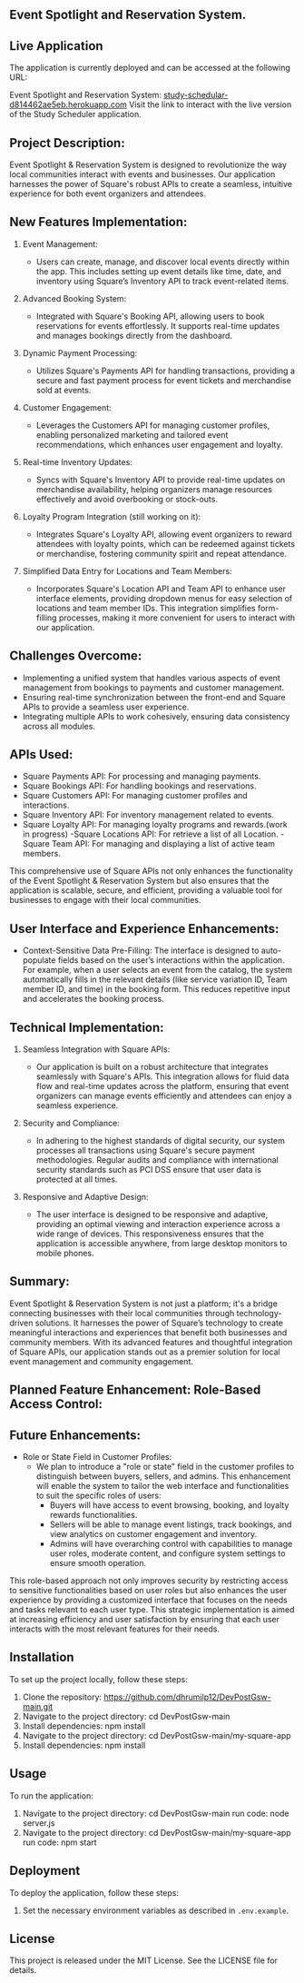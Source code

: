 ## Event Spotlight and Reservation System.

## Live Application
The application is currently deployed and can be accessed at the following URL:

Event Spotlight and Reservation System: [study-schedular-d814462ae5eb.herokuapp.com](https://event-spotlight-8456c8fae13a.herokuapp.com/)
Visit the link to interact with the live version of the Study Scheduler application.

## Project Description:
Event Spotlight & Reservation System is designed to revolutionize the way local communities interact with events and businesses. Our application harnesses the power of Square's robust APIs to create a seamless, intuitive experience for both event organizers and attendees.

 ## New Features Implementation:
1. Event Management:
   - Users can create, manage, and discover local events directly within the app. This includes setting up event details like time, date, and inventory using Square’s Inventory API to track event-related items.

2. Advanced Booking System:
   - Integrated with Square's Booking API, allowing users to book reservations for events effortlessly. It supports real-time updates and manages bookings directly from the dashboard.

3. Dynamic Payment Processing:
   - Utilizes Square's Payments API for handling transactions, providing a secure and fast payment process for event tickets and merchandise sold at events.

4. Customer Engagement:
   - Leverages the Customers API for managing customer profiles, enabling personalized marketing and tailored event recommendations, which enhances user engagement and loyalty.

5. Real-time Inventory Updates:
   - Syncs with Square's Inventory API to provide real-time updates on merchandise availability, helping organizers manage resources effectively and avoid overbooking or stock-outs.

6. Loyalty Program Integration (still working on it):
   - Integrates Square's Loyalty API, allowing event organizers to reward attendees with loyalty points, which can be redeemed against tickets or merchandise, fostering community spirit and repeat attendance.

7. Simplified Data Entry for Locations and Team Members:
   - Incorporates Square's Location API and Team API to enhance user interface elements, providing dropdown menus for easy selection of locations and team member IDs. This integration simplifies form-filling processes, making it more convenient for users to interact with our application.


## Challenges Overcome:
- Implementing a unified system that handles various aspects of event management from bookings to payments and customer management.
- Ensuring real-time synchronization between the front-end and Square APIs to provide a seamless user experience.
- Integrating multiple APIs to work cohesively, ensuring data consistency across all modules.

## APIs Used:
- Square Payments API: For processing and managing payments.
- Square Bookings API: For handling bookings and reservations.
- Square Customers API: For managing customer profiles and interactions.
- Square Inventory API: For inventory management related to events.
- Square Loyalty API: For managing loyalty programs and rewards.(work in progress)
-Square Locations API: For retrieve a list of all Location.
-Square Team API: For managing and displaying a list of active team members.

This comprehensive use of Square APIs not only enhances the functionality of the Event Spotlight & Reservation System but also ensures that the application is scalable, secure, and efficient, providing a valuable tool for businesses to engage with their local communities.

## User Interface and Experience Enhancements:
-  Context-Sensitive Data Pre-Filling: The interface is designed to auto-populate fields based on the user’s interactions within the application. For example, when a user selects an event from the catalog, the system automatically fills in the relevant details (like service variation ID, Team member ID, and time) in the booking form. This reduces repetitive input and accelerates the booking process.

## Technical Implementation:
1. Seamless Integration with Square APIs:
   - Our application is built on a robust architecture that integrates seamlessly with Square's APIs. This integration allows for fluid data flow and real-time updates across the platform, ensuring that event organizers can manage events efficiently and attendees can enjoy a seamless experience.

2. Security and Compliance:
   -  In adhering to the highest standards of digital security, our system processes all transactions using Square's secure payment methodologies. Regular audits and compliance with international security standards such as PCI DSS ensure that user data is protected at all times.

3. Responsive and Adaptive Design:
   - The user interface is designed to be responsive and adaptive, providing an optimal viewing and interaction experience across a wide range of devices. This responsiveness ensures that the application is accessible anywhere, from large desktop monitors to mobile phones.

## Summary:
Event Spotlight & Reservation System is not just a platform; it's a bridge connecting businesses with their local communities through technology-driven solutions. It harnesses the power of Square’s technology to create meaningful interactions and experiences that benefit both businesses and community members. With its advanced features and thoughtful integration of Square APIs, our application stands out as a premier solution for local event management and community engagement.


 ## Planned Feature Enhancement: Role-Based Access Control:
## Future Enhancements:
- Role or State Field in Customer Profiles:
  - We plan to introduce a "role or state" field in the customer profiles to distinguish between buyers, sellers, and admins. This enhancement will enable the system to tailor the web interface and functionalities to suit the specific roles of users:
    - Buyers will have access to event browsing, booking, and loyalty rewards functionalities.
    - Sellers will be able to manage event listings, track bookings, and view analytics on customer engagement and inventory.
    - Admins will have overarching control with capabilities to manage user roles, moderate content, and configure system settings to ensure smooth operation.

This role-based approach not only improves security by restricting access to sensitive functionalities based on user roles but also enhances the user experience by providing a customized interface that focuses on the needs and tasks relevant to each user type. This strategic implementation is aimed at increasing efficiency and user satisfaction by ensuring that each user interacts with the most relevant features for their needs.



## Installation
To set up the project locally, follow these steps:

1. Clone the repository: https://github.com/dhrumilp12/DevPostGsw-main.git
2. Navigate to the project directory: cd DevPostGsw-main 
3. Install dependencies: npm install
4. Navigate to the project directory: cd DevPostGsw-main/my-square-app 
5. Install dependencies: npm install
   

## Usage
To run the application: 
1. Navigate to the project directory: cd DevPostGsw-main 
 run code: node server.js
2. Navigate to the project directory: cd DevPostGsw-main/my-square-app
 run code: npm start


## Deployment 
To deploy the application, follow these steps:
1. Set the necessary environment variables as described in `.env.example`.

## License
This project is released under the MIT License. See the LICENSE file for details.





